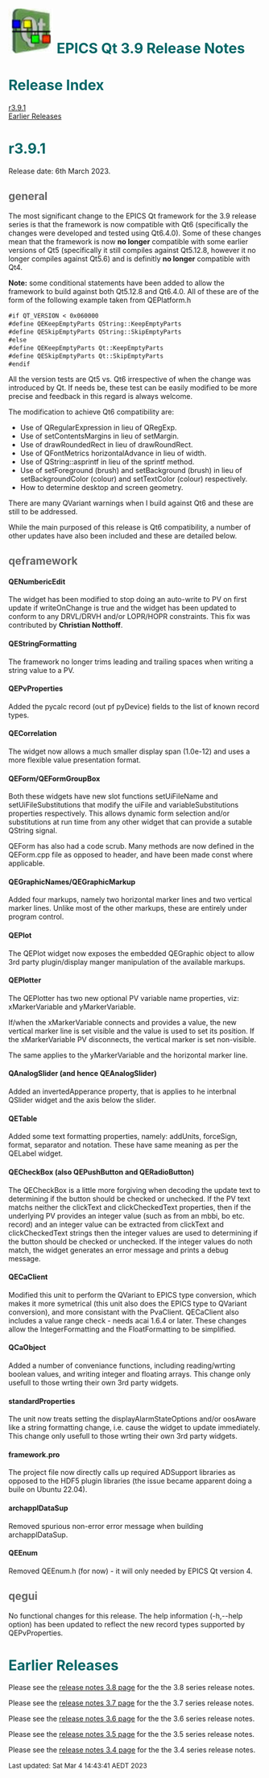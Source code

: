 # ![](epicsqt_logo.png?raw=true) <span style='color:#006666'>EPICS Qt 3.9 Release Notes</span>

# <span style='color:#006666'>Release Index</span>

[r3.9.1](#r3.9.1)<br>
[Earlier Releases](#Earlier_Releases)

# <a name="r3.9.1"></a><span style='color:#006666'>r3.9.1</span>

Release date: 6th March 2023.

## <span style='color:#666666'>general</span>

The most significant change to the EPICS Qt framework for the 3.9 release series
is that the framework is now compatible with Qt6 (specifically the changes were
developed and tested using Qt6.4.0).
Some of these changes mean that the framework is now __no longer__ compatible
with some earlier versions of Qt5 (specifically it still compiles against
Qt5.12.8, however it no longer compiles against Qt5.6) and is definitly
__no longer__ compatible with Qt4.

__Note:__ some conditional statements have been added to allow the framework to
build against both Qt5.12.8 and Qt6.4.0.
All of these are of the form of the following example taken from QEPlatform.h

    #if QT_VERSION < 0x060000
    #define QEKeepEmptyParts QString::KeepEmptyParts
    #define QESkipEmptyParts QString::SkipEmptyParts
    #else
    #define QEKeepEmptyParts Qt::KeepEmptyParts
    #define QESkipEmptyParts Qt::SkipEmptyParts
    #endif

All the version tests are Qt5 vs. Qt6 irrespective of when the change was
introduced by Qt.
If needs be, these test can be easily modified to be more precise and feedback
in this regard is always welcome.

The modification to achieve Qt6 compatibility are:
- Use of QRegularExpression in lieu of QRegExp.
- Use of setContentsMargins in lieu of setMargin.
- Use of drawRoundedRect in lieu of drawRoundRect.
- Use of QFontMetrics horizontalAdvance in lieu of width.
- Use of QString::asprintf in lieu of the sprintf method.
- Use of setForeground (brush) and setBackground (brush) in lieu of
  setBackgroundColor (colour) and setTextColor (colour) respectively.
- How to determine desktop and screen geometry.

There are many QVariant warnings when I build against Qt6 and these are still
to be addressed.

While the main purposed of this release is Qt6 compatibility, a number of
other updates have also been included and these are detailed below.

## <span style='color:#666666'>qeframework</span>

#### QENumbericEdit

The widget has been modified to stop doing an auto-write to PV on first update if
writeOnChange is true and the widget has been updated to conform to any DRVL/DRVH
and/or LOPR/HOPR constraints.
This fix was contributed by __Christian Notthoff__.

#### QEStringFormatting

The framework no longer trims leading and trailing spaces when writing a string
value to a PV.

#### QEPvProperties

Added the pycalc record (out pf pyDevice) fields to the list of known record types.

#### QECorrelation

The widget now allows a much smaller display span (1.0e-12) and uses a more
flexible value presentation format.

#### QEForm/QEFormGroupBox

Both these widgets have new slot functions setUiFileName and setUiFileSubstitutions
that modify the uiFile and variableSubstitutions properties respectively.
This allows dynamic form selection and/or substitutions at run time from any
other widget that can provide a sutable QString signal.

QEForm has also had a code scrub.
Many methods are now defined in the QEForm.cpp file as opposed to header, and
have been made const where applicable.

#### QEGraphicNames/QEGraphicMarkup

Added four markups, namely two horizontal marker lines and two vertical marker
lines.
Unlike most of the other markups, these are entirely under program control.

#### QEPlot

The QEPlot widget now exposes the embedded QEGraphic object to allow 3rd party
plugin/display manger manipulation of the available markups.

#### QEPlotter

The QEPlotter has two new optional PV variable name properties, viz:
xMarkerVariable and yMarkerVariable.

If/when the xMarkerVariable connects and provides a value, the new vertical
marker line is set visible and the value is used to set its position.
If the xMarkerVariable PV disconnects, the vertical marker is set non-visible.

The same applies to the yMarkerVariable and the horizontal marker line.

#### QAnalogSlider (and hence QEAnalogSlider)

Added an invertedApperance property, that is applies to he interbnal QSlider
widget and the axis below the slider.

#### QETable

Added some text formatting properties, namely: addUnits, forceSign, format,
separator and notation.
These have same meaning as per the QELabel widget.

#### QECheckBox (also QEPushButton and QERadioButton)

The QECheckBox is  a little more forgiving when decoding the update text to
determining if the button should be checked or unchecked.
If the PV text matchs neither the clickText and clickCheckedText properties,
then if the underlying PV provides an integer value (such as from an mbbi, bo etc.
record) and an integer value can be extracted from clickText and clickCheckedText
strings then the integer values are used to determining if the button should be
checked or unchecked.
If the integer values do noth match, the widget generates an error message and
prints a debug message.

#### QECaClient

Modified this unit to perform the QVariant to EPICS type conversion, which makes
it more symetrical (this unit also does the EPICS type to QVariant conversion),
and more consistant with the PvaClient.
QECaClient also includes a value range check - needs acai 1.6.4 or later.
These changes allow the IntegerFormatting and the FloatFormatting to be simplified.

#### QCaObject

Added a number of conveniance functions, including reading/wrting boolean values,
and writing integer and floating arrays.
This change only usefull to those wrting their own 3rd party widgets.

#### standardProperties

The unit now treats setting the displayAlarmStateOptions and/or oosAware like a
string formatting change, i.e. cause the widget to update immediately.
This change only usefull to those wrting their own 3rd party widgets.

#### framework.pro

The project file now directly calls up required ADSupport libraries as opposed
to the HDF5 plugin libraries
(the issue became apparent doing a buile on Ubuntu 22.04).

#### archapplDataSup

Removed spurious non-error error message when building archapplDataSup.

#### QEEnum

Removed QEEnum.h (for now) - it will only needed by EPICS Qt version 4.

## <span style='color:#666666'>qegui</span>

No functional changes for this release.
The help information (-h,--help option) has been updated to reflect the
new record types supported by QEPvProperties.

# <a name="Earlier_Releases"></a><span style='color:#006666'>Earlier Releases</span>

Please see the [release notes 3.8 page](release_notes_3.8.html) for the
the 3.8 series release notes.

Please see the [release notes 3.7 page](release_notes_3.7.html) for the
the 3.7 series release notes.

Please see the [release notes 3.6 page](release_notes_3.6.html) for the
the 3.6 series release notes.

Please see the [release notes 3.5 page](release_notes_3.5.html) for the
the 3.5 series release notes.

Please see the [release notes 3.4 page](release_notes_3.4.html) for the
the 3.4 series release notes.

<font size="-1">Last updated: Sat Mar  4 14:43:41 AEDT 2023</font>
<br>
